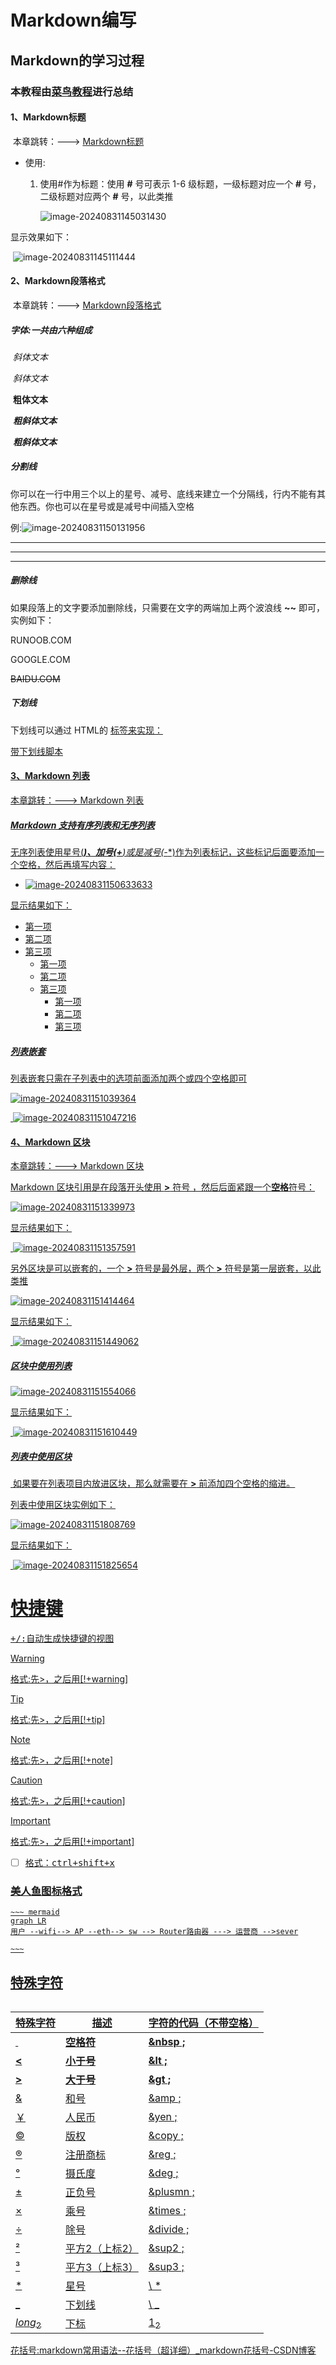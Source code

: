 # Markdown编写

## Markdown的学习过程

### 本教程由[菜鸟教程](https://www.runoob.com/markdown/md-tutorial.html)进行总结

#### 1、Markdown标题

​	本章跳转：——-> [Markdown标题](https://www.runoob.com/markdown/md-title.html)

* 使用:

    1. 使用#作为标题：使用 **#** 号可表示 1-6 级标题，一级标题对应一个 **#** 号，二级标题对应两个 **#** 号，以此类推

        

        ![image-20240831145031430](./assets/image-20240831145031430.png)

显示效果如下：

​		![image-20240831145111444](./assets/image-20240831145111444.png)



#### 2、Markdown段落格式

​	本章跳转：——-> [Markdown段落格式](https://www.runoob.com/markdown/md-paragraph.html)

##### 字体:一共由六种组成

​	*斜体文本*

​	_斜体文本_

​	**粗体文本**

​	***粗斜体文本***

​	___粗斜体文本___

##### 分割线

你可以在一行中用三个以上的星号、减号、底线来建立一个分隔线，行内不能有其他东西。你也可以在星号或是减号中间插入空格

例:![image-20240831150131956](./assets/image-20240831150131956.png)

-----

***

********

##### 删除线

如果段落上的文字要添加删除线，只需要在文字的两端加上两个波浪线 **~~** 即可，实例如下：

RUNOOB.COM

GOOGLE.COM

~~BAIDU.COM~~

##### 下划线

下划线可以通过 HTML的 <U>标签来实现：

<u>带下划线脚本</u>

#### 3、Markdown 列表

本章跳转：——-> [Markdown 列表](https://www.runoob.com/markdown/md-lists.html)

##### Markdown 支持有序列表和无序列表

无序列表使用星号(*****)、加号(**+**)或是减号(**-**)作为列表标记，这些标记后面要添加一个空格，然后再填写内容：

* ![image-20240831150633633](./assets/image-20240831150633633.png)

显示结果如下：

 * 第一项
 * 第二项
 * 第三项
    + 第一项
    + 第二项
    + 第三项
        - 第一项
        - 第二项
        - 第三项

##### 列表嵌套

列表嵌套只需在子列表中的选项前面添加两个或四个空格即可

![image-20240831151039364](./assets/image-20240831151039364.png)

​			![image-20240831151047216](./assets/image-20240831151047216.png)		

#### 4、Markdown 区块

本章跳转：——-> [Markdown 区块](https://www.runoob.com/markdown/md-block.html)

Markdown 区块引用是在段落开头使用 **>** 符号 ，然后后面紧跟一个**空格**符号：

![image-20240831151339973](./assets/image-20240831151339973.png)

显示结果如下：

​				![image-20240831151357591](./assets/image-20240831151357591.png)

另外区块是可以嵌套的，一个 **>** 符号是最外层，两个 **>** 符号是第一层嵌套，以此类推

![image-20240831151414464](./assets/image-20240831151414464.png)

显示结果如下：

​				![image-20240831151449062](./assets/image-20240831151449062.png)

##### 区块中使用列表

![image-20240831151554066](./assets/image-20240831151554066.png)

显示结果如下：

​			![image-20240831151610449](./assets/image-20240831151610449.png)

##### 列表中使用区块

​	如果要在列表项目内放进区块，那么就需要在 **>** 前添加四个空格的缩进。

列表中使用区块实例如下：

![image-20240831151808769](./assets/image-20240831151808769.png)

显示结果如下：

​		![image-20240831151825654](./assets/image-20240831151825654.png)			

# 快捷键

<kbd>+/:自动生成快捷键的视图

> [!warning]

格式:先>，之后用[!+warning]

> [!tip]

格式:先>，之后用[!+tip]

> [!note]

格式:先>，之后用[!+note]

> [!caution]

格式:先>，之后用[!+caution]

> [!important]

格式:先>，之后用[!+important]

- [ ] 格式：<kbd>ctrl+shift+x</kbd>



### 美人鱼图标格式

```mermaid
~~~ mermaid
graph LR
用户 --wifi--> AP --eth--> sw --> Router路由器 ---> 运营商 -->sever

~~~
```



## 特殊字符

```

```



| 特殊字符 | 描述           | 字符的代码（不带空格） |
| -------- | -------------- | ---------------------- |
| &nbsp;   | **空格符**     | **&nbsp ;**            |
| **<**    | **小于号**     | **&lt ;**              |
| **>**    | **大于号**     | **&gt ;**              |
| &        | 和号           | &amp ;                 |
| ￥       | 人民币         | &yen ;                 |
| &copy;   | 版权           | &copy ;                |
| &reg;    | 注册商标       | &reg ;                 |
| &deg;    | 摄氏度         | &deg ;                 |
| &plusmn; | 正负号         | &plusmn ;              |
| &times;  | 乘号           | &times ;               |
| &divide; | 除号           | &divide ;              |
| &sup2;   | 平方2（上标2） | &sup2 ;                |
| &sup3;   | 平方3（上标3） | &sup3 ;                |
| \*       | 星号           | \ *                    |
| _        | 下划线         | \ _                    |
| $long_2$ | 下标           | $1 _ 2$                |

 

花括号:[markdown常用语法--花括号（超详细）_markdown花括号-CSDN博客](https://blog.csdn.net/csh1807266489/article/details/129079756)



